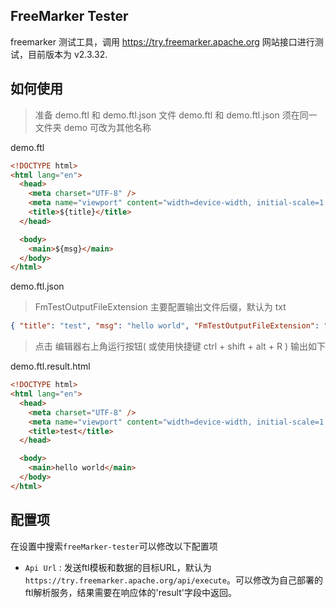 ## FreeMarker Tester

freemarker 测试工具，调用 https://try.freemarker.apache.org 网站接口进行测试，目前版本为 v2.3.32.

## 如何使用

> 准备 demo.ftl 和 demo.ftl.json 文件
> demo.ftl 和 demo.ftl.json 须在同一文件夹 demo 可改为其他名称

demo.ftl

```html
<!DOCTYPE html>
<html lang="en">
  <head>
    <meta charset="UTF-8" />
    <meta name="viewport" content="width=device-width, initial-scale=1.0" />
    <title>${title}</title>
  </head>

  <body>
    <main>${msg}</main>
  </body>
</html>
```

demo.ftl.json

> FmTestOutputFileExtension 主要配置输出文件后缀，默认为 txt

```json
{ "title": "test", "msg": "hello world", "FmTestOutputFileExtension": "html" }
```

> 点击 编辑器右上角运行按钮( 或使用快捷键 ctrl + shift + alt + R ) 输出如下

demo.ftl.result.html

```html
<!DOCTYPE html>
<html lang="en">
  <head>
    <meta charset="UTF-8" />
    <meta name="viewport" content="width=device-width, initial-scale=1.0" />
    <title>test</title>
  </head>

  <body>
    <main>hello world</main>
  </body>
</html>
```

## 配置项

在设置中搜索`freeMarker-tester`可以修改以下配置项

- `Api Url` : 发送ftl模板和数据的目标URL，默认为`https://try.freemarker.apache.org/api/execute`。可以修改为自己部署的ftl解析服务，结果需要在响应体的'result'字段中返回。
